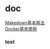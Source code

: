 # doc
[Makedown基本用法](https://github.com/wlgliu/doc/blob/master/Markdown%E5%9F%BA%E6%9C%AC%E8%AF%AD%E6%B3%95.md)</br>
[Docker基本使用](https://github.com/wlgliu/doc/blob/master/Docker%E5%9F%BA%E6%9C%AC%E4%BD%BF%E7%94%A8.md)
<h3 style="color='pink'">test</h3>
